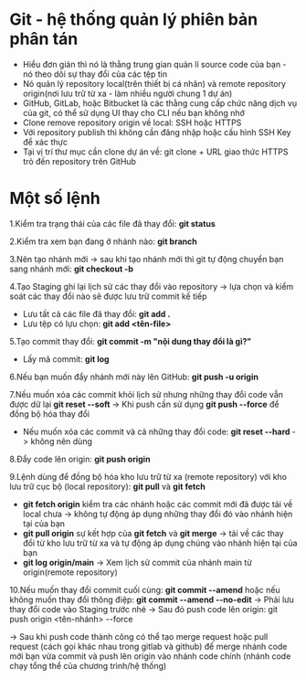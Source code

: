 # Git - hệ thống quản lý phiên bản phân tán
- Hiểu đơn giản thì nó là thằng trung gian quản lí source code của bạn - nó theo dõi sự thay đổi của các tệp tin
- Nó quản lý repository local(trên thiết bị cá nhân) và remote repository origin(nơi lưu trữ từ xa - làm nhiều người chung 1 dự án)
- GitHub, GitLab, hoặc Bitbucket là các thằng cung cấp chức năng dịch vụ của git, có thể sử dụng UI thay cho CLI nếu bạn không nhớ
- Clone remove repository origin về local: SSH hoặc HTTPS
- Với repository publish thì không cần đăng nhập hoặc cấu hình SSH Key để xác thực
- Tại vị trí thư mục cần clone dự án về: git clone + URL giao thức HTTPS trỏ đến repository trên GitHub

# Một số lệnh
1.Kiểm tra trạng thái của các file đã thay đổi: **git status**

2.Kiểm tra xem bạn đang ở nhánh nào: **git branch**

3.Nên tạo nhánh mới -> sau khi tạo nhánh mới thì git tự động chuyển bạn sang nhánh mới:  **git checkout -b <ten-nhanh-moi>** 

4.Tạo Staging ghi lại lịch sử các thay đổi vào repository -> lựa chọn và kiểm soát các thay đổi nào sẽ được lưu trữ commit kế tiếp
- Lưu tất cả các file đã thay đổi: **git add .** 
- Lưu tệp có lựu chọn: **git add <tên-file>**

5.Tạo commit thay đổi: **git commit -m "nội dung thay đổi là gì?"**
- Lấy mã commit: **git log**

6.Nếu bạn muốn đẩy nhánh mới này lên GitHub: **git push -u origin <ten-nhanh-moi>**

7.Nếu muốn xóa các commit khỏi lịch sử nhưng những thay đổi code vẫn được dữ lại **git reset --soft <ma-commit>**
-> Khi push cần sử dụng **git push --force** để đồng bộ hóa thay đổi
- Nếu muốn xóa các commit và cả những thay đổi code: **git reset --hard <ma-commit>** -> không nên dùng

8.Đẩy code lên origin: **git push origin <ten-nhanh>**

9.Lệnh dùng để đồng bộ hóa kho lưu trữ từ xa (remote repository) với kho lưu trữ cục bộ (local repository): **git pull** và **git fetch**
- **git fetch origin** kiểm tra các nhánh hoặc các commit mới đã được tải về local chưa -> không tự động áp dụng những thay đổi đó vào nhánh hiện tại của bạn
- **git pull origin** sự kết hợp của **git fetch** và **git merge** -> tải về các thay đổi từ kho lưu trữ từ xa và tự động áp dụng chúng vào nhánh hiện tại của bạn
- **git log origin/main**  -> Xem lịch sử commit của nhánh main từ origin(remote repository)

10.Nếu muốn thay đổi commit cuối cùng: **git commit --amend** hoặc nếu không muốn thay đổi thông điệp: **git commit --amend --no-edit**
-> Phải lưu thay đổi code vào Staging trước nhé -> Sau đó push code lên origin: git push origin <tên-nhánh> --force

-> Sau khi push code thành công có thể tạo merge request hoặc pull request (cách gọi khác nhau trong gitlab và github) để merge nhánh code mới bạn vừa commit và push lên origin vào nhánh code chính (nhánh code chạy tổng thể của chương trình/hệ thống)
